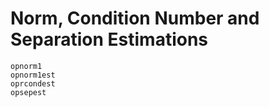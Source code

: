 # Norm, Condition Number and Separation Estimations
```@docs
opnorm1
opnorm1est
oprcondest
opsepest
```
